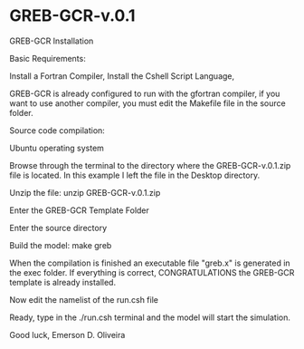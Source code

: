 # GREB-GCR-v.0.1

GREB-GCR Installation

Basic Requirements:

Install a Fortran Compiler,
Install the Cshell Script Language,

GREB-GCR is already configured to run with the gfortran compiler,
if you want to use another compiler, you must edit the Makefile file in the source folder.

Source code compilation:

Ubuntu operating system

Browse through the terminal to the directory where the GREB-GCR-v.0.1.zip file is located. 
In this example I left the file in the Desktop directory.

Unzip the file: unzip GREB-GCR-v.0.1.zip

Enter the GREB-GCR Template Folder

Enter the source directory

Build the model: make greb

When the compilation is finished an executable file "greb.x" is generated in the exec folder. 
If everything is correct, CONGRATULATIONS the GREB-GCR template is already installed.

Now edit the namelist of the run.csh file

Ready, type in the ./run.csh terminal and the model will start the simulation.

Good luck,
Emerson D. Oliveira





